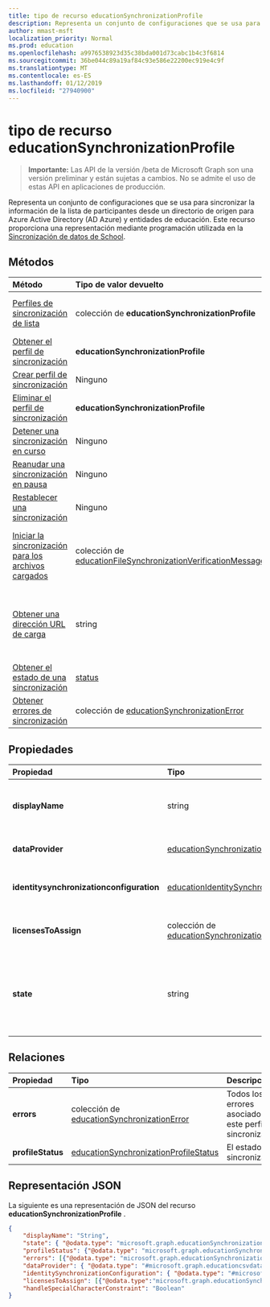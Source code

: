 ```yaml
---
title: tipo de recurso educationSynchronizationProfile
description: Representa un conjunto de configuraciones que se usa para sincronizar la información de la lista de participantes desde un directorio de origen para Azure Active Directory (AD Azure) y entidades de educación. Este recurso proporciona una representación mediante programación utilizada en la sincronización de datos de School.
author: mmast-msft
localization_priority: Normal
ms.prod: education
ms.openlocfilehash: a9976538923d35c38bda001d73cabc1b4c3f6814
ms.sourcegitcommit: 36be044c89a19af84c93e586e22200ec919e4c9f
ms.translationtype: MT
ms.contentlocale: es-ES
ms.lasthandoff: 01/12/2019
ms.locfileid: "27940900"
---
```

# <a name="educationsynchronizationprofile-resource-type"></a>tipo de recurso educationSynchronizationProfile

> **Importante:** Las API de la versión /beta de Microsoft Graph son una versión preliminar y están sujetas a cambios. No se admite el uso de estas API en aplicaciones de producción.

Representa un conjunto de configuraciones que se usa para sincronizar la información de la lista de participantes desde un directorio de origen para Azure Active Directory (AD Azure) y entidades de educación. Este recurso proporciona una representación mediante programación utilizada en la [Sincronización de datos de School](https://sds.microsoft.com).

## <a name="methods"></a>Métodos

| Método | Tipo de valor devuelto | Descripción |
|:-|:-|:-|
| [Perfiles de sincronización de lista](../api/educationsynchronizationprofile-list.md) | colección de **educationSynchronizationProfile** | Obtener una lista de todos los perfiles de sincronización en el inquilino. |
| [Obtener el perfil de sincronización](../api/educationsynchronizationprofile-get.md) | **educationSynchronizationProfile** | Recuperar un perfil específico especifica el identificador de perfil. |
| [Crear perfil de sincronización](../api/educationsynchronizationprofile-post.md) | Ninguno | Crear un nuevo perfil de sincronización. |
| [Eliminar el perfil de sincronización](../api/educationsynchronizationprofile-delete.md) | **educationSynchronizationProfile** | Eliminar un perfil específico especifica el identificador de perfil. |
| [Detener una sincronización en curso](../api/educationsynchronizationprofile-pause.md) | Ninguno | Detener una sincronización en curso. |
| [Reanudar una sincronización en pausa](../api/educationsynchronizationprofile-resume.md) | Ninguno | Reanudar una sincronización en pausa. |
| [Restablecer una sincronización](../api/educationsynchronizationprofile-reset.md) | Ninguno | Restablecer el estado de los perfiles y reinicie la sincronización. |
| [Iniciar la sincronización para los archivos cargados](../api/educationsynchronizationprofile-start.md) | colección de [educationFileSynchronizationVerificationMessage](educationfilesynchronizationverificationmessage.md)| Compruebe los archivos de origen que se cargan e iniciar la sincronización. Sólo se aplica cuando el proveedor de datos es [educationCsvDataProvider](educationcsvdataprovider.md). |
| [Obtener una dirección URL de carga](../api/educationsynchronizationprofile-uploadurl.md) | string | Devolver la dirección URL de corta duración para cargar los archivos de datos CSV. Sólo se aplica cuando el proveedor de datos es [educationCsvDataProvider](educationcsvdataprovider.md). |
| [Obtener el estado de una sincronización](../api/educationsynchronizationprofilestatus-get.md) | [status](educationsynchronizationprofilestatus.md) | Devolver el estado de un perfil de sincronización específica. |
| [Obtener errores de sincronización](../api/educationsynchronizationerrors-get.md) | colección de [educationSynchronizationError](educationsynchronizationerror.md)| Obtener todos los errores generados durante la sincronización. |

## <a name="properties"></a>Propiedades

| Propiedad | Tipo | Descripción |
|:-|:-|:-|
| **displayName** | string |  Nombre del perfil de configuración para la sincronización de identidades.         |
| **dataProvider** | [educationSynchronizationDataProvider](educationsynchronizationdataprovider.md) |  El proveedor de datos utilizado para el perfil.         |
| **identitysynchronizationconfiguration** | [educationIdentitySynchronizationConfiguration](educationidentitysynchronizationconfiguration.md) | Configuración de [creación](educationidentitycreationconfiguration.md) o [coincidentes](educationidentitymatchingconfiguration.md) de identidad.        |
| **licensesToAssign** | colección de [educationSynchronizationLicenseAssignment](educationsynchronizationlicenseassignment.md)|  Configuración de licencia del programa de instalación.        |
| **state** | string |  El estado de los perfiles. Los valores posibles son: `provisioning`, `provisioned`, `provisioningFailed`, `deleting` y `deletionFailed`.          |

## <a name="relationships"></a>Relaciones

| Propiedad | Tipo | Descripción |
|:-|:-|:-|
| **errors** | colección de [educationSynchronizationError](educationsynchronizationerror.md)| Todos los errores asociados a este perfil de sincronización. |
| **profileStatus** | [educationSynchronizationProfileStatus](educationsynchronizationprofilestatus.md) | El estado de sincronización. |

## <a name="json-representation"></a>Representación JSON
La siguiente es una representación de JSON del recurso **educationSynchronizationProfile** .

<!-- {
  "blockType": "resource",
  "optionalProperties": [

  ],
  "@odata.type": "#microsoft.graph.educationSynchronizationProfile"
}-->

```json
{
    "displayName": "String",
    "state": { "@odata.type": "microsoft.graph.educationSynchronizationProfileState" },
    "profileStatus": {"@odata.type": "microsoft.graph.educationSynchronizationProfileStatus"},
    "errors": [{"@odata.type": "microsoft.graph.educationSynchronizationProfileStatus" }],
    "dataProvider": { "@odata.type": "#microsoft.graph.educationcsvdataprovider" },
    "identitySynchronizationConfiguration": { "@odata.type": "#microsoft.graph.educationIdentitySynchronizationConfiguration" },
    "licensesToAssign": [{"@odata.type":"microsoft.graph.educationSynchronizationLicenseAssignment"}],
    "handleSpecialCharacterConstraint": "Boolean"
}
```
